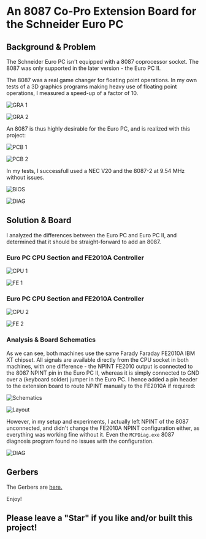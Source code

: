 # An 8087 Co-Pro Extension Board for the Schneider Euro PC  

## Background & Problem

The Schneider Euro PC isn't equipped with a 8087 coprocessor
socket. The 8087 was only supported in the later version - the Euro PC
II.

The 8087 was a real game changer for floating point operations. In my
own tests of a 3D graphics programs making heavy use of floating point
operations, I measured a speed-up of a factor of 10.

![GRA 1](pics/gra1.png) 

![GRA 2](pics/gra2.png)  

An 8087 is thus highly desirable for the Euro PC, and is realized with
this project: 

![PCB 1](pics/pcb.jpg) 

![PCB 2](pics/pcb2.jpg) 

In my tests, I successfull used a NEC V20 and the 8087-2 at 9.54 MHz without issues.

![BIOS](pics/bios.jpg) 

![DIAG](pics/diag.jpg)

## Solution & Board 

I analyzed the differences between the Euro PC and Euro PC II, and
determined that it should be straight-forward to add an 8087.

### Euro PC CPU Section and FE2010A Controller

![CPU 1](pics/euro-pc1-cpu.png)

![FE 1](pics/euro-pc1.png)

### Euro PC CPU Section and FE2010A Controller

![CPU 2](pics/euro-pc2-cpu.png)

![FE 2](pics/euro-pc2-fe.png)

### Analysis & Board Schematics 

As we can see, both machines use the same Farady Faraday FE2010A IBM
XT chipset. All signals are available directly from the CPU socket in
both machines, with one difference - the NPINT FE2010 output is
connected to the 8087 NPINT pin in the Euro PC II, whereas it is
simply connected to GND over a (keyboard solder) jumper in the Euro
PC. I hence added a pin header to the extension board to route NPINT
manually to the FE2010A if required:

![Schematics](pics/schematics.png)

![Layout](pics/board.png) 

However, in my setup and experiments, I actually left NPINT of the
8087 unconnected, and didn't change the FE2010A NPINT configuration
either, as everything was working fine without it. Even the
`MCPDiag.exe` 8087 diagnosis program found no issues with the
configuration.

![DIAG](pics/diag.jpg)

## Gerbers

The Gerbers are [here.](./gerbers-v2.zip)

Enjoy!

## Please leave a "Star" if you like and/or built this project!
